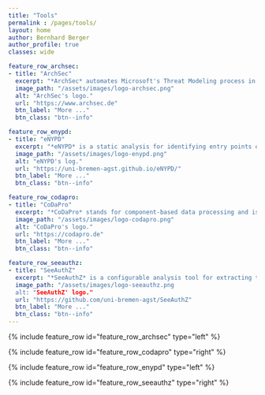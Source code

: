 ```yaml
---
title: "Tools"
permalink : /pages/tools/
layout: home
author: Bernhard Berger
author_profile: true
classes: wide

feature_row_archsec:
- title: "ArchSec"
  excerpt: "*ArchSec* automates Microsoft's Threat Modeling process in two ways: First, it automatically extracts architectural views for component-based software systems. Second, it is capable of automatically identifying security flaws in architectural views."
  image_path: "/assets/images/logo-archsec.png"
  alt: "ArchSec's logo."
  url: "https://www.archsec.de"
  btn_label: "More ..."
  btn_class: "btn--info"

feature_row_enypd:
- title: "eNYPD"
  excerpt: "*eNYPD* is a static analysis for identifying entry points of applications. An entry point is any method that an external user or system can control directly. The information on entry points is necessary in many different security analyses, such as Threat Modeling, input validation analyses, or security metrics."
  image_path: "/assets/images/logo-enypd.png"
  alt: "eNYPD's log."
  url: "https://uni-bremen-agst.github.io/eNYPD/"
  btn_label: "More ..."
  btn_class: "btn--info"

feature_row_codapro:
- title: "CoDaPro"
  excerpt: "*CoDaPro* stands for component-based data processing and is a tool for data measurement, filtering, and preparation."
  image_path: "/assets/images/logo-codapro.png"
  alt: "CoDaPro's logo."
  url: "https://codapro.de"
  btn_label: "More ..."
  btn_class: "btn--info"

feature_row_seeauthz:
- title: "SeeAuthZ"
  excerpt: "*SeeAuthZ* is a configurable analysis tool for extracting the implemented authorization policy. Therefore, it extracts the authorization facts the program enforces while accessing a sensitive resource. This information can be used to re-document the authorization policy if the developers lost it or never wrote it  down or compare the implemented authorization policy with the planned policy to identify divergences."
  image_path: "/assets/images/logo-seeauthz.png
  alt: "SeeAuthZ' logo."
  url: "https://github.com/uni-bremen-agst/SeeAuthZ"
  btn_label: "More ..."
  btn_class: "btn--info"
---
```


{% include feature_row id="feature_row_archsec" type="left" %}

{% include feature_row id="feature_row_codapro" type="right" %}

{% include feature_row id="feature_row_enypd" type="left" %}

{% include feature_row id="feature_row_seeauthz" type="right" %}
